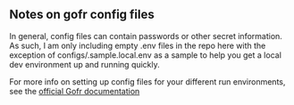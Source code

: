 ## Notes on gofr config files

In general, config files can contain passwords or other secret information. 
As such, I am only including empty .env files in the repo here with the exception
of configs/.sample.local.env as a sample to help you get a local dev environment up and running quickly.

For more info on setting up config files for your different run environments, 
see the [official Gofr documentation](https://gofr.dev/docs/quick-start/configuration)


